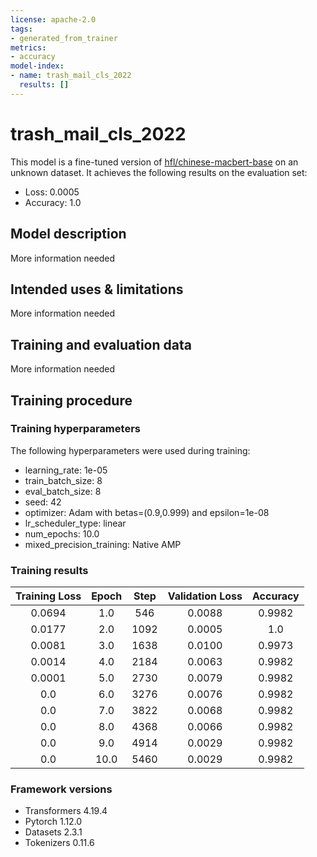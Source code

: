 ```yaml
---
license: apache-2.0
tags:
- generated_from_trainer
metrics:
- accuracy
model-index:
- name: trash_mail_cls_2022
  results: []
---
```


<!-- This model card has been generated automatically according to the information the Trainer had access to. You
should probably proofread and complete it, then remove this comment. -->

# trash_mail_cls_2022

This model is a fine-tuned version of [hfl/chinese-macbert-base](https://huggingface.co/hfl/chinese-macbert-base) on an unknown dataset.
It achieves the following results on the evaluation set:
- Loss: 0.0005
- Accuracy: 1.0

## Model description

More information needed

## Intended uses & limitations

More information needed

## Training and evaluation data

More information needed

## Training procedure

### Training hyperparameters

The following hyperparameters were used during training:
- learning_rate: 1e-05
- train_batch_size: 8
- eval_batch_size: 8
- seed: 42
- optimizer: Adam with betas=(0.9,0.999) and epsilon=1e-08
- lr_scheduler_type: linear
- num_epochs: 10.0
- mixed_precision_training: Native AMP

### Training results

| Training Loss | Epoch | Step | Validation Loss | Accuracy |
|:-------------:|:-----:|:----:|:---------------:|:--------:|
| 0.0694        | 1.0   | 546  | 0.0088          | 0.9982   |
| 0.0177        | 2.0   | 1092 | 0.0005          | 1.0      |
| 0.0081        | 3.0   | 1638 | 0.0100          | 0.9973   |
| 0.0014        | 4.0   | 2184 | 0.0063          | 0.9982   |
| 0.0001        | 5.0   | 2730 | 0.0079          | 0.9982   |
| 0.0           | 6.0   | 3276 | 0.0076          | 0.9982   |
| 0.0           | 7.0   | 3822 | 0.0068          | 0.9982   |
| 0.0           | 8.0   | 4368 | 0.0066          | 0.9982   |
| 0.0           | 9.0   | 4914 | 0.0029          | 0.9982   |
| 0.0           | 10.0  | 5460 | 0.0029          | 0.9982   |


### Framework versions

- Transformers 4.19.4
- Pytorch 1.12.0
- Datasets 2.3.1
- Tokenizers 0.11.6
